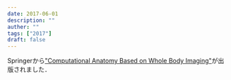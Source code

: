 ```yaml
---
date: 2017-06-01
description: ""
auther: ""
tags: ["2017"]
draft: false
---
```

Springerから["Computational Anatomy Based on Whole Body Imaging"](https://www.springer.com/jp/book/9784431559740)が出版されました．
